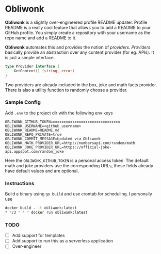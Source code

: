 # Obliwonk
**Obliwonk** is a slightly over-engineered profile README updater. Profile README is a really cool feature that allows you to add a README to your GitHub profile. You simply create a repository with your username as the repo name and add a README to it.

**Obliwonk** automates this and provides the notion of *providers*. *Providers* basically provide an abstraction over any content provider (for eg. APIs). It is just a simple interface.
```go
type Provider interface {
	GetContent() (string, error)
}
```
Two providers are already included in the box, joke and math facts provider. There is also a utility function to randomly choose a provider.

### Sample Config
Add `.env` to the project dir with the following env keys
```
OBLIWONK_GITHUB_TOKEN=xxxxxxxxxxxxxxxxxxxxxxxxxxxxxxx
OBLIWONK_USERNAME=<github_username>
OBLIWONK_README=README.md
OBLIWONK_REPO_PRIVATE=true
OBLIWONK_COMMIT_MESSAGE=Updated via Obliwonk
OBLIWONK_MATH_PROVIDER_URL=http://numbersapi.com/random/math
OBLIWONK_JOKE_PROVIDER_URL=https://official-joke-api.appspot.com/random_joke
```
Here the `OBLIWONK_GITHUB_TOKEN` is a personal access token. The default math and joke providers use the corresponding URLs, these fields already have default values and are optional.

### Instructions
Build a binary using `go build` and use crontab for scheduling. I personally use
```bash
docker build . -t obliwonk:latest
* */3 * * * docker run obliwonk:latest
```

### TODO
- [ ] Add support for templates
- [ ] Add support to run this as a serverless application
- [ ] Over-engineer